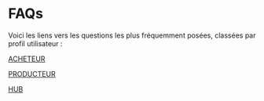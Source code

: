# FAQs

Voici les liens vers les questions les plus fréquemment posées, classées par profil utilisateur :

[ACHETEUR](consommateur.md)

[PRODUCTEUR](producteur/)

[HUB](producteur/hub.md)
